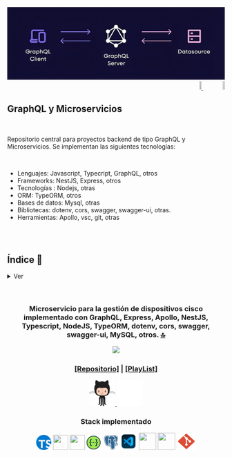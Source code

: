 <div align = "center">
<img src="https://github.com/andresWeitzel/GraphQL_Microservices_Projects/blob/master/doc/assets/img/graphql.png" >
</div>

<div align="right">
    <a href="https://github.com/andresWeitzel/Proyectos_GraphQL_Microservicios/blob/master/translations/README.es.md" target="_blank">
      <img src="https://github.com/andresWeitzel/Proyectos_GraphQL_Microservicios/blob/master/doc/assets/img/arg-flag.jpg" width="10%" height="10%" />
  </a> 
   <a href="https://github.com/andresWeitzel/Proyectos_GraphQL_Microservicios/blob/master/README.md" target="_blank">
      <img src="https://github.com/andresWeitzel/Proyectos_GraphQL_Microservicios/blob/master/doc/assets/img/eeuu-flag.jpg" width="10%" height="10%" />
  </a> 
</div>

<div align="centro">
    
## GraphQL y Microservicios

</div>

<br>

Repositorio central para proyectos backend de tipo GraphQL y Microservicios. Se implementan las siguientes tecnologías:

  <br>

  * Lenguajes: Javascript, Typecript, GraphQL, otros
  * Frameworks: NestJS, Express, otros
  * Tecnologías : Nodejs, otras
  * ORM: TypeORM, otros
  * Bases de datos: Mysql, otras
  * Bibliotecas: dotenv, cors, swagger, swagger-ui, otras.
  * Herramientas: Apollo, vsc, git, otras

   
  <br>
 
  <br>

  
<!------Start Index----->

## Índice 📜

<details>
 <summary> Ver </summary>

 <br>
 
* [Microservicio para la gestión de dispositivos Cisco](#microservicio-para-la-gestión-de-dispositivos-cisco-implementado-con-graphql-express-apollo-nestjs-typescript-nodejs-typeorm-dotenv-cors-swagger-swagger-ui-mysql-otros-) [ GraphQL, Express, Typescript, Nestjs, others ]

<br>

</details>

<!------Stop Index----->
  
 <br>
 
 <br>
 


 <!------MICROSERVICIO CISCO GRAPHQL------>
 
<div align="center">
  
 ### Microservicio para la gestión de dispositivos cisco implementado con GraphQL, Express, Apollo, NestJS, Typescript, NodeJS, TypeORM, dotenv, cors, swagger, swagger-ui, MySQL, otros. [🔝](#índice-)
 
  <a href="https://github.com/andresWeitzel/Microservicio_Cisco_Devices_GraphQL" target="_blank">
  <img src="https://github.com/andresWeitzel/Microservicio_Cisco_Devices_GraphQL/blob/master/doc/graphql.png" >
  </a>

 ### [[Repositorio]](https://github.com/andresWeitzel/Microservicio_Cisco_Devices_GraphQL) [|]() [[PlayList]](https://www.youtube.com/playlist?list=PLCl11UFjHurC4DVGjeTuUOID0gjVxGDd3)
  
 <div style="display: inline-block;"> 
  <a href="https://github.com/andresWeitzel/Microservicio_Cisco_Devices_GraphQL" target="_blank">
    <img width="60" height="60" src="https://github.com/andresWeitzel/Graphics/blob/master/GithubReadme/redes/github.gif" />
  </a>
   <a href="https://www.youtube.com/playlist?list=PLCl11UFjHurC4DVGjeTuUOID0gjVxGDd3" target="_blank">
    <img width="60" height="60" src="https://github.com/andresWeitzel/Graphics/blob/master/GithubReadme/redes/youtubeLogo.gif" />
  </a>
 </div>

  ###  Stack implementado
  
 <div style="display: inline-block;">
  <img width="35" height="35" src="https://github.com/andresWeitzel/Graphics/blob/master/GithubReadme/front/typescript.png" />
  <img width="35" height="35" src="https://cdn.jsdelivr.net/gh/devicons/devicon/icons/nestjs/nestjs-plain.svg" />
  <img width="35" height="35" src="https://cdn.jsdelivr.net/gh/devicons/devicon/icons/graphql/graphql-plain.svg" />
   <img width="35" height="35" src="https://github.com/andresWeitzel/Graphics/blob/master/GithubReadme/webservice/swagger.png" />
   <img width="35" height="35" src="https://github.com/andresWeitzel/Graphics/blob/master/GithubReadme/database/postgres.png" />
  <img width="40" height="40" src="https://github.com/andresWeitzel/Graphics/blob/master/GithubReadme/front/vsc.png" />
  <img width="40" height="40" src="https://cdn.jsdelivr.net/gh/devicons/devicon/icons/express/express-original.svg" />    
  <img width="40" height="40" src="https://cdn.icon-icons.com/icons2/3053/PNG/512/postman_alt_macos_bigsur_icon_189814.png" /> 
  <img width="44" height="40" src="https://github.com/andresWeitzel/Graphics/blob/master/GithubReadme/back/git.png" />
 </div>
 </div>
 </div>


<!------FIN MICROSERVICIO CISCO GRAPHQL------>

  
<br>
<br>
<br>
<br>
<br>
<br>
